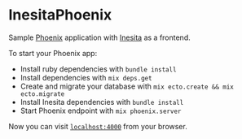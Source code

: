 # InesitaPhoenix

Sample [Phoenix](https://github.com/phoenixframework/phoenix) application with [Inesita](https://github.com/inesita-rb/inesita) as a frontend.

To start your Phoenix app:

  * Install ruby dependencies with `bundle install`
  * Install dependencies with `mix deps.get`
  * Create and migrate your database with `mix ecto.create && mix ecto.migrate`
  * Install Inesita dependencies with `bundle install`
  * Start Phoenix endpoint with `mix phoenix.server`

Now you can visit [`localhost:4000`](http://localhost:4000) from your browser.
